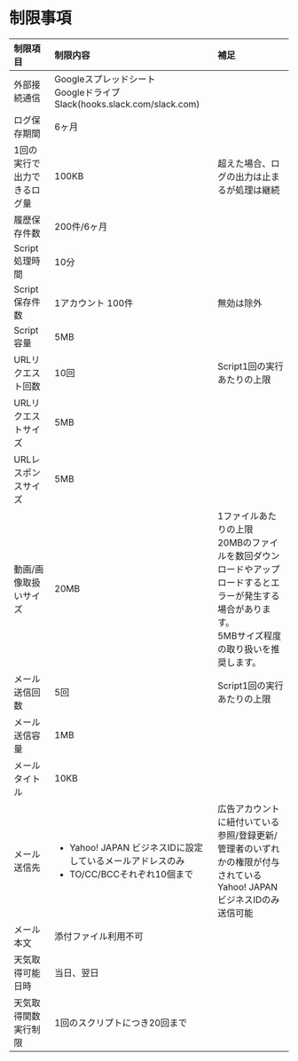 #  制限事項

| 制限項目                    | 制限内容                                                     | 補足                                       |
| :-------------------------- | :----------------------------------------------------------- | :----------------------------------------- |
| 外部接続通信                | Googleスプレッドシート<br />Googleドライブ<br />Slack(hooks.slack.com/slack.com) |                                            |
| ログ保存期間                | 6ヶ月                                                        |                                            |
| 1回の実行で出力できるログ量 | 100KB                                                        | 超えた場合、ログの出力は止まるが処理は継続 |
| 履歴保存件数                | 200件/6ヶ月                                                  |                                            |
| Script処理時間              | 10分                                                         |                                            |
| Script保存件数              | 1アカウント 100件                                            | 無効は除外                                 |
| Script容量                  | 5MB                                                          |                                            |
| URLリクエスト回数           | 10回                                                         | Script1回の実行あたりの上限                |
| URLリクエストサイズ        | 5MB                                                          |                                            |
| URLレスポンスサイズ        | 5MB                                                          |                                            |
| 動画/画像取扱いサイズ       | 20MB                                                         | 1ファイルあたりの上限<br />20MBのファイルを数回ダウンロードやアップロードするとエラーが発生する場合があります。<br />5MBサイズ程度の取り扱いを推奨します。|
| メール送信回数                 | 5回| Script1回の実行あたりの上限                | Script1回の実行あたりの上限                |
| メール送信容量                | 1MB                                                          |                                            |
| メールタイトル               | 10KB                                                          |                                            |
| メール送信先                  | <ul><li> Yahoo! JAPAN ビジネスIDに設定しているメールアドレスのみ </li><li> TO/CC/BCCそれぞれ10個まで</li></ul> | 広告アカウントに紐付いている参照/登録更新/管理者のいずれかの権限が付与されているYahoo! JAPAN ビジネスIDのみ送信可能|
| メール本文                      | 添付ファイル利用不可                                   |                                            |
| 天気取得可能日時                 | 当日、翌日                                           |                                            |
| 天気取得関数実行制限                 | 1回のスクリプトにつき20回まで                           |                                            |
